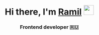 <h1 align="center">Hi there, I'm <a href="https://vk.com/rosssmanov" target="_blank">Ramil</a> 
<img src="https://github.com/blackcater/blackcater/raw/main/images/Hi.gif" height="32"/></h1>
<h3 align="center">Frontend developer 🇷🇺</h3>
